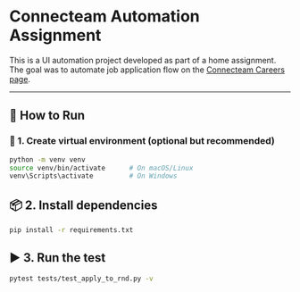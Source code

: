 # Connecteam Automation Assignment

This is a UI automation project developed as part of a home assignment.  
The goal was to automate job application flow on the [Connecteam Careers page](https://connecteam.com/careers/).

---


## 🚀 How to Run

### 🧩 1. Create virtual environment (optional but recommended)

```bash
python -m venv venv
source venv/bin/activate      # On macOS/Linux
venv\Scripts\activate         # On Windows
```

## 📦 2. Install dependencies

```bash
pip install -r requirements.txt
```

## ▶️ 3. Run the test

```bash
pytest tests/test_apply_to_rnd.py -v
```
